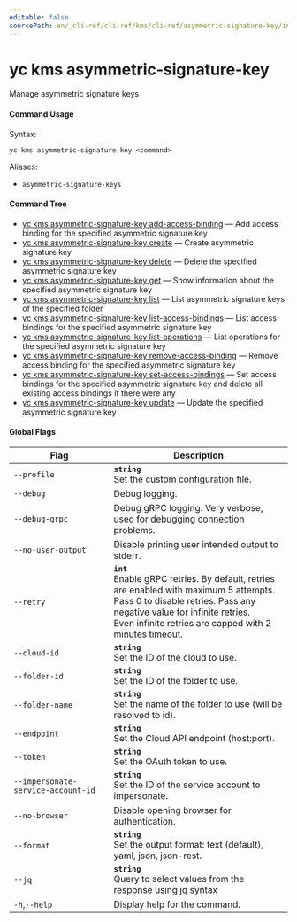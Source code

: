 ```yaml
---
editable: false
sourcePath: en/_cli-ref/cli-ref/kms/cli-ref/asymmetric-signature-key/index.md
---
```


# yc kms asymmetric-signature-key

Manage asymmetric signature keys

#### Command Usage

Syntax: 

`yc kms asymmetric-signature-key <command>`

Aliases: 

- `asymmetric-signature-keys`

#### Command Tree

- [yc kms asymmetric-signature-key add-access-binding](add-access-binding.md) — Add access binding for the specified asymmetric signature key
- [yc kms asymmetric-signature-key create](create.md) — Create asymmetric signature key
- [yc kms asymmetric-signature-key delete](delete.md) — Delete the specified asymmetric signature key
- [yc kms asymmetric-signature-key get](get.md) — Show information about the specified asymmetric signature key
- [yc kms asymmetric-signature-key list](list.md) — List asymmetric signature keys of the specified folder
- [yc kms asymmetric-signature-key list-access-bindings](list-access-bindings.md) — List access bindings for the specified asymmetric signature key
- [yc kms asymmetric-signature-key list-operations](list-operations.md) — List operations for the specified asymmetric signature key
- [yc kms asymmetric-signature-key remove-access-binding](remove-access-binding.md) — Remove access binding for the specified asymmetric signature key
- [yc kms asymmetric-signature-key set-access-bindings](set-access-bindings.md) — Set access bindings for the specified asymmetric signature key and delete all existing access bindings if there were any
- [yc kms asymmetric-signature-key update](update.md) — Update the specified asymmetric signature key

#### Global Flags

| Flag | Description |
|----|----|
|`--profile`|<b>`string`</b><br/>Set the custom configuration file.|
|`--debug`|Debug logging.|
|`--debug-grpc`|Debug gRPC logging. Very verbose, used for debugging connection problems.|
|`--no-user-output`|Disable printing user intended output to stderr.|
|`--retry`|<b>`int`</b><br/>Enable gRPC retries. By default, retries are enabled with maximum 5 attempts.<br/>Pass 0 to disable retries. Pass any negative value for infinite retries.<br/>Even infinite retries are capped with 2 minutes timeout.|
|`--cloud-id`|<b>`string`</b><br/>Set the ID of the cloud to use.|
|`--folder-id`|<b>`string`</b><br/>Set the ID of the folder to use.|
|`--folder-name`|<b>`string`</b><br/>Set the name of the folder to use (will be resolved to id).|
|`--endpoint`|<b>`string`</b><br/>Set the Cloud API endpoint (host:port).|
|`--token`|<b>`string`</b><br/>Set the OAuth token to use.|
|`--impersonate-service-account-id`|<b>`string`</b><br/>Set the ID of the service account to impersonate.|
|`--no-browser`|Disable opening browser for authentication.|
|`--format`|<b>`string`</b><br/>Set the output format: text (default), yaml, json, json-rest.|
|`--jq`|<b>`string`</b><br/>Query to select values from the response using jq syntax|
|`-h`,`--help`|Display help for the command.|

